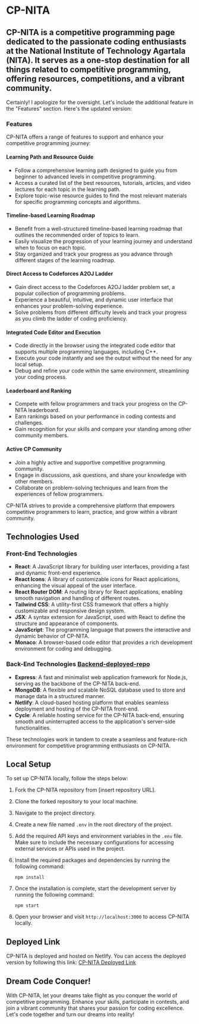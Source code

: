 # CP-NITA

## CP-NITA is a competitive programming page dedicated to the passionate coding enthusiasts at the National Institute of Technology Agartala (NITA). It serves as a one-stop destination for all things related to competitive programming, offering resources, competitions, and a vibrant community.
Certainly! I apologize for the oversight. Let's include the additional feature in the "Features" section. Here's the updated version:

### Features

CP-NITA offers a range of features to support and enhance your competitive programming journey:

#### Learning Path and Resource Guide
- Follow a comprehensive learning path designed to guide you from beginner to advanced levels in competitive programming.
- Access a curated list of the best resources, tutorials, articles, and video lectures for each topic in the learning path.
- Explore topic-wise resource guides to find the most relevant materials for specific programming concepts and algorithms.

#### Timeline-based Learning Roadmap
- Benefit from a well-structured timeline-based learning roadmap that outlines the recommended order of topics to learn.
- Easily visualize the progression of your learning journey and understand when to focus on each topic.
- Stay organized and track your progress as you advance through different stages of the learning roadmap.

#### Direct Access to Codeforces A2OJ Ladder
- Gain direct access to the Codeforces A2OJ ladder problem set, a popular collection of programming problems.
- Experience a beautiful, intuitive, and dynamic user interface that enhances your problem-solving experience.
- Solve problems from different difficulty levels and track your progress as you climb the ladder of coding proficiency.

#### Integrated Code Editor and Execution
- Code directly in the browser using the integrated code editor that supports multiple programming languages, including C++.
- Execute your code instantly and see the output without the need for any local setup.
- Debug and refine your code within the same environment, streamlining your coding process.

#### Leaderboard and Ranking
- Compete with fellow programmers and track your progress on the CP-NITA leaderboard.
- Earn rankings based on your performance in coding contests and challenges.
- Gain recognition for your skills and compare your standing among other community members.

#### Active CP Community
- Join a highly active and supportive competitive programming community.
- Engage in discussions, ask questions, and share your knowledge with other members.
- Collaborate on problem-solving techniques and learn from the experiences of fellow programmers.

CP-NITA strives to provide a comprehensive platform that empowers competitive programmers to learn, practice, and grow within a vibrant community.

## Technologies Used

### Front-End Technologies
- **React**: A JavaScript library for building user interfaces, providing a fast and dynamic front-end experience.
- **React Icons**: A library of customizable icons for React applications, enhancing the visual appeal of the user interface.
- **React Router DOM**: A routing library for React applications, enabling smooth navigation and handling of different routes.
- **Tailwind CSS**: A utility-first CSS framework that offers a highly customizable and responsive design system.
- **JSX**: A syntax extension for JavaScript, used with React to define the structure and appearance of components.
- **JavaScript**: The programming language that powers the interactive and dynamic behavior of CP-NITA.
- **Monaco**: A browser-based code editor that provides a rich development environment for coding and debugging.

### Back-End Technologies [Backend-deployed-repo](https://github.com/Aryan20022003/A2Oj-Backend)
- **Express**: A fast and minimalist web application framework for Node.js, serving as the backbone of the CP-NITA back-end.
- **MongoDB**: A flexible and scalable NoSQL database used to store and manage data in a structured manner.
- **Netlify**: A cloud-based hosting platform that enables seamless deployment and hosting of the CP-NITA front-end.
- **Cycle**: A reliable hosting service for the CP-NITA back-end, ensuring smooth and uninterrupted access to the application's server-side functionalities.

These technologies work in tandem to create a seamless and feature-rich environment for competitive programming enthusiasts on CP-NITA.

## Local Setup

To set up CP-NITA locally, follow the steps below:

1. Fork the CP-NITA repository from [insert repository URL].
2. Clone the forked repository to your local machine.
3. Navigate to the project directory.

4. Create a new file named `.env` in the root directory of the project.
5. Add the required API keys and environment variables in the `.env` file. Make sure to include the necessary configurations for accessing external services or APIs used in the project.

6. Install the required packages and dependencies by running the following command:
   ```
   npm install
   ```

7. Once the installation is complete, start the development server by running the following command:
   ```
   npm start
   ```

8. Open your browser and visit `http://localhost:3000` to access CP-NITA locally.

## Deployed Link

CP-NITA is deployed and hosted on Netlify. You can access the deployed version by following this link: [CP-NITA Deployed Link](https://nitacp.netlify.app/)

## Dream Code Conquer!

With CP-NITA, let your dreams take flight as you conquer the world of competitive programming. Enhance your skills, participate in contests, and join a vibrant community that shares your passion for coding excellence. Let's code together and turn our dreams into reality!
